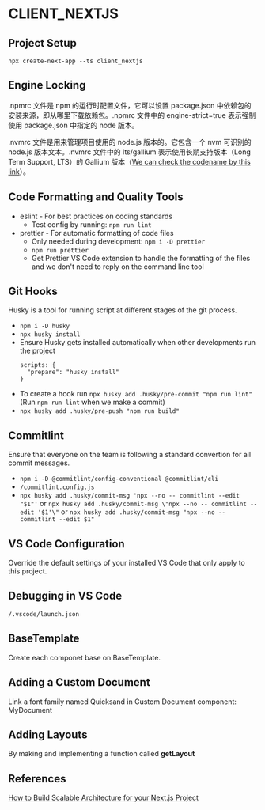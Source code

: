 # CLIENT_NEXTJS

## Project Setup

`npx create-next-app --ts client_nextjs`

## Engine Locking

.npmrc 文件是 npm 的运行时配置文件，它可以设置 package.json 中依赖包的安装来源，即从哪里下载依赖包。.npmrc 文件中的 engine-strict=true 表示强制使用 package.json 中指定的 node 版本。

.nvmrc 文件是用来管理项目使用的 node.js 版本的。它包含一个 nvm 可识别的 node.js 版本文本。.nvmrc 文件中的 lts/gallium 表示使用长期支持版本（Long Term Support, LTS）的 Gallium 版本（[We can check the codename by this link](https://github.com/nodejs/release#release-schedule)）。

## Code Formatting and Quality Tools

- eslint - For best practices on coding standards
  - Test config by running: `npm run lint`
- prettier - For automatic formatting of code files
  - Only needed during development: `npm i -D prettier`
  - `npm run prettier`
  - Get Prettier VS Code extension to handle the formatting of the files and we don't need to reply on the command line tool

## Git Hooks

Husky is a tool for running script at different stages of the git process.

- `npm i -D husky`
- `npx husky install`
- Ensure Husky gets installed automatically when other developments run the project
  ```
  scripts: {
    "prepare": "husky install"
  }
  ```
- To create a hook run `npx husky add .husky/pre-commit "npm run lint"` (Run `npm run lint` when we make a commit)
- `npx husky add .husky/pre-push "npm run build"`

## Commitlint

Ensure that everyone on the team is following a standard convertion for all commit messages.

- `npm i -D @commitlint/config-conventional @commitlint/cli`
- `/commitlint.config.js`
- `npx husky add .husky/commit-msg 'npx --no -- commitlint --edit "$1"'` or `npx husky add .husky/commit-msg \"npx --no -- commitlint --edit '$1'\"` or `npx husky add .husky/commit-msg "npx --no -- commitlint --edit $1"`

## VS Code Configuration

Override the default settings of your installed VS Code that only apply to this project.

## Debugging in VS Code

`/.vscode/launch.json`

## BaseTemplate

Create each componet base on BaseTemplate.

## Adding a Custom Document

Link a font family named Quicksand in Custom Document component: MyDocument

## Adding Layouts

By making and implementing a function called **getLayout**

## References

[How to Build Scalable Architecture for your Next.js Project](https://dev.to/alexeagleson/how-to-build-scalable-architecture-for-your-nextjs-project-2pb7)
